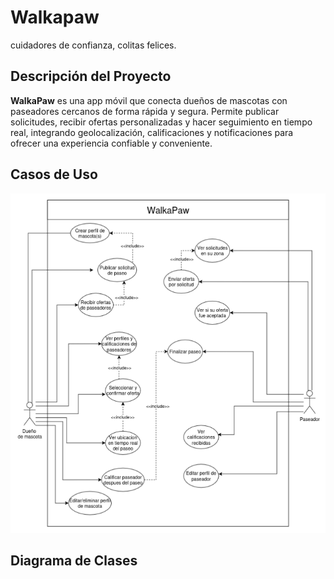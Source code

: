 # Walkapaw

cuidadores de confianza, colitas felices.

## Descripción del Proyecto

**WalkaPaw** es una app móvil que conecta dueños de mascotas con paseadores cercanos de forma rápida y
segura. Permite publicar solicitudes, recibir ofertas personalizadas y hacer seguimiento en tiempo real,
integrando geolocalización, calificaciones y notificaciones para ofrecer una experiencia confiable y conveniente.

## Casos de Uso

<img src="https://github.com/javigk01/Walkapaw/blob/main/DiagramaCasosDeUso.png?raw=true" alt="image">

## Diagrama de Clases
